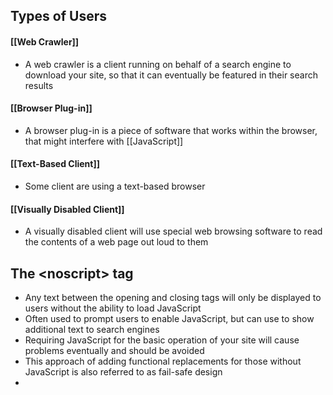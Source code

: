 ## Types of Users
#### [[Web Crawler]]
- A web crawler is a client running on behalf of a search engine to download your site, so that it can eventually be featured in their search results
#### [[Browser Plug-in]]
- A browser plug-in is a piece of software that works within the browser, that might interfere with [[JavaScript]]
#### [[Text-Based Client]]
- Some client are using a text-based browser
#### [[Visually Disabled Client]]
- A visually disabled client will use special web browsing software to read the contents of a web page out loud to them
## The \<noscript> tag
- Any text between the opening and closing tags will only be displayed to users without the ability to load JavaScript
- Often used to prompt users to enable JavaScript, but can use to show additional text to search engines
- Requiring JavaScript for the basic operation of your site will cause problems eventually and should be avoided
- This approach of adding functional replacements for those without JavaScript is also referred to as fail-safe design
- 